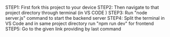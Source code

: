 STEP1: First fork this project to your device
STEP2: Then navigate to that project directory through terminal (in  VS CODE )
STEP3: Run "node server.js"  command to start the backend server
STEP4: Split the terminal in VS Code and in same project directory run "npm run dev" for frontend
STEP5: Go to the given link providing by last command
